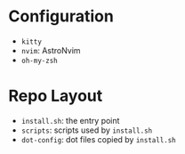 # Configuration

- `kitty`
- `nvim`: AstroNvim
- `oh-my-zsh`

# Repo Layout

- `install.sh`: the entry point
- `scripts`: scripts used by `install.sh`
- `dot-config`: dot files copied by `install.sh`
